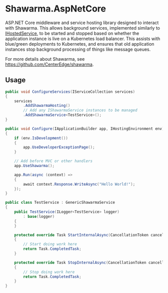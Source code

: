 # Shawarma.AspNetCore

ASP.NET Core middleware and service hosting library designed to interact with Shawarma. This allows
background services, implemented similarly to [IHostedService](https://docs.microsoft.com/en-us/aspnet/core/fundamentals/host/hosted-services?view=aspnetcore-2.2&tabs=visual-studio),
to be started and stopped based on whether the application instance is live on a Kubernetes
load balancer. This assists with blue/green deployments to Kubernetes, and ensures that
old application instances stop background processing of things like message queues.

For more details about Shawarma, see <https://github.com/CenterEdge/shawarma>.

## Usage

```cs
public void ConfigureServices(IServiceCollection services)
{
    services
        .AddShawarmaHosting()
        // Add any IShawarmaService instances to be managed
        .AddShawarmaService<TestService>();
}

public void Configure(IApplicationBuilder app, IHostingEnvironment env)
{
    if (env.IsDevelopment())
    {
        app.UseDeveloperExceptionPage();
    }

    // Add before MVC or other handlers
    app.UseShawarma();

    app.Run(async (context) =>
    {
        await context.Response.WriteAsync("Hello World!");
    });
}
```

```cs
public class TestService : GenericShawarmaService
{
    public TestService(ILogger<TestService> logger)
        : base(logger)
    {
    }

    protected override Task StartInternalAsync(CancellationToken cancellationToken)
    {
        // Start doing work here
        return Task.CompletedTask;
    }

    protected override Task StopInternalAsync(CancellationToken cancellationToken)
    {
        // Stop doing work here
        return Task.CompletedTask;
    }
}
```
